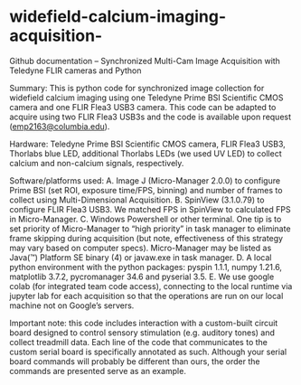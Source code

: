 # widefield-calcium-imaging-acquisition-

Github documentation – Synchronized Multi-Cam Image Acquisition with Teledyne FLIR cameras and Python

Summary: This is python code for synchronized image collection for widefield calcium imaging using one Teledyne Prime BSI Scientific CMOS camera and one FLIR Flea3 USB3 camera. This code can be adapted to acquire using two FLIR Flea3 USB3s and the code is available upon request (emp2163@columbia.edu). 

Hardware:  Teledyne Prime BSI Scientific CMOS camera, FLIR Flea3 USB3, Thorlabs blue LED, additional Thorlabs LEDs (we used UV LED) to collect calcium and non-calcium signals, respectively.

Software/platforms used: 
A.	Image J (Micro-Manager 2.0.0) to configure Prime BSI (set ROI, exposure time/FPS, binning) and number of frames to collect using Multi-Dimensional Acquisition. 
B.	SpinView (3.1.0.79) to configure FLIR Flea3 USB3. We matched FPS in SpinView to calculated FPS in Micro-Manager. 
C.	Windows Powershell or other terminal. One tip is to set priority of Micro-Manager to “high priority” in task manager to eliminate frame skipping during acquisition (but note, effectiveness of this strategy may vary based on computer specs). Micro-Manager may be listed as Java(™) Platform SE binary (4) or javaw.exe in task manager.
D.	A local python environment with the python packages: pyspin 1.1.1, numpy 1.21.6, matplotlib 3.7.2, pycromanager 34.6 and pyserial 3.5. 
E.	We use google colab (for integrated team code access), connecting to the local runtime via jupyter lab for each acquisition so that the operations are run on our local machine not on Google’s servers. 

Important note: this code includes interaction with a custom-built circuit board designed to control sensory stimulation (e.g. auditory tones) and collect treadmill data. Each line of the code that communicates to the custom serial board is specifically annotated as such. Although your serial board commands will probably be different than ours, the order the commands are presented serve as an example. 

